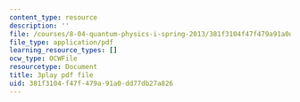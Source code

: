 ```yaml
---
content_type: resource
description: ''
file: /courses/8-04-quantum-physics-i-spring-2013/381f3104f47f479a91a0dd77db27a826_R4LyPVfGWtI.pdf
file_type: application/pdf
learning_resource_types: []
ocw_type: OCWFile
resourcetype: Document
title: 3play pdf file
uid: 381f3104-f47f-479a-91a0-dd77db27a826
---
```

